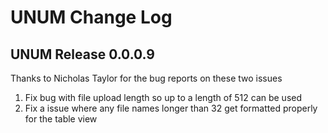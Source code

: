 # UNUM Change Log

## UNUM Release 0.0.0.9
Thanks to Nicholas Taylor for the bug reports on these two issues
1. Fix bug with file upload length so up to a length of 512 can be used
2. Fix a issue where any file names longer than 32 get formatted properly for the table view



